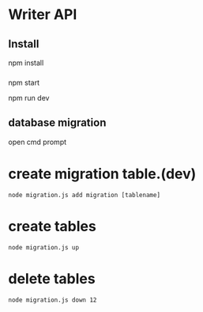 # Writer API

## Install

npm install

###

npm start

npm run dev

## database migration

open cmd prompt

# create migration table.(dev)

    node migration.js add migration [tablename]

# create tables

    node migration.js up

# delete tables

    node migration.js down 12
